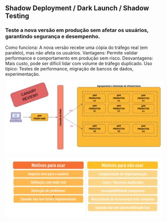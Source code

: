 ## Shadow Deployment / Dark Launch / Shadow Testing
### Teste a nova versão em produção sem afetar os usuários, garantindo segurança e desempenho.
Como funciona: A nova versão recebe uma cópia do tráfego real (em paralelo), mas não afeta os usuários.
Vantagens: Permite validar performance e comportamento em produção sem risco.
Desvantagens: Mais custo, pode ser difícil lidar com volume de tráfego duplicado.
Uso típico: Testes de performance, migração de bancos de dados, experimentação.

![img_15.png](img/img_15.png)

![img_16.png](img/img_16.png)